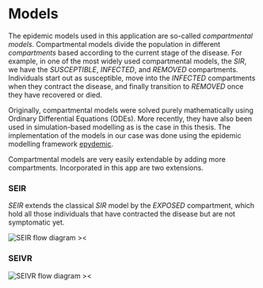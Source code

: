 # Models

The epidemic models used in this application are so-called *compartmental models*.
Compartmental models divide the population in different *compartments* based
according to the current stage of the disease. For example, in one of the most
widely used compartmental models, the *SIR*, we have the *SUSCEPTIBLE*, 
*INFECTED*, and *REMOVED* compartments. Individuals start out as susceptible,
move into the *INFECTED* compartments when they contract the disease, and 
finally transition to *REMOVED* once they have recovered or died.

Originally, compartmental models were solved purely mathematically using
Ordinary Differential Equations (ODEs). More recently, they have also been
used in simulation-based modelling as is the case in this thesis. The 
implementation of the models in our case was done using the epidemic modelling
framework [epydemic](https://github.com/simoninireland/epydemic).

Compartmental models are very easily extendable by adding more compartments.
Incorporated in this app are two extensions.

### SEIR
*SEIR* extends the classical *SIR* model by the *EXPOSED* compartment, which
hold all those individuals that have contracted the disease but are not 
symptomatic yet. 

![SEIR flow diagram ><](/assets/img/SEIR-adapted.png)

### SEIVR
![SEIVR flow diagram ><](/assets/img/SEIVR.png)